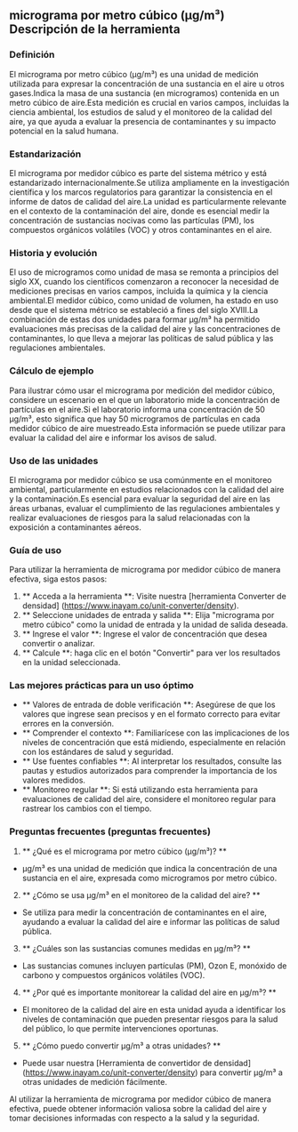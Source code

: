 ## micrograma por metro cúbico (µg/m³) Descripción de la herramienta

### Definición
El micrograma por metro cúbico (µg/m³) es una unidad de medición utilizada para expresar la concentración de una sustancia en el aire u otros gases.Indica la masa de una sustancia (en microgramos) contenida en un metro cúbico de aire.Esta medición es crucial en varios campos, incluidas la ciencia ambiental, los estudios de salud y el monitoreo de la calidad del aire, ya que ayuda a evaluar la presencia de contaminantes y su impacto potencial en la salud humana.

### Estandarización
El micrograma por medidor cúbico es parte del sistema métrico y está estandarizado internacionalmente.Se utiliza ampliamente en la investigación científica y los marcos regulatorios para garantizar la consistencia en el informe de datos de calidad del aire.La unidad es particularmente relevante en el contexto de la contaminación del aire, donde es esencial medir la concentración de sustancias nocivas como las partículas (PM), los compuestos orgánicos volátiles (VOC) y otros contaminantes en el aire.

### Historia y evolución
El uso de microgramos como unidad de masa se remonta a principios del siglo XX, cuando los científicos comenzaron a reconocer la necesidad de mediciones precisas en varios campos, incluida la química y la ciencia ambiental.El medidor cúbico, como unidad de volumen, ha estado en uso desde que el sistema métrico se estableció a fines del siglo XVIII.La combinación de estas dos unidades para formar µg/m³ ha permitido evaluaciones más precisas de la calidad del aire y las concentraciones de contaminantes, lo que lleva a mejorar las políticas de salud pública y las regulaciones ambientales.

### Cálculo de ejemplo
Para ilustrar cómo usar el micrograma por medición del medidor cúbico, considere un escenario en el que un laboratorio mide la concentración de partículas en el aire.Si el laboratorio informa una concentración de 50 µg/m³, esto significa que hay 50 microgramos de partículas en cada medidor cúbico de aire muestreado.Esta información se puede utilizar para evaluar la calidad del aire e informar los avisos de salud.

### Uso de las unidades
El micrograma por medidor cúbico se usa comúnmente en el monitoreo ambiental, particularmente en estudios relacionados con la calidad del aire y la contaminación.Es esencial para evaluar la seguridad del aire en las áreas urbanas, evaluar el cumplimiento de las regulaciones ambientales y realizar evaluaciones de riesgos para la salud relacionadas con la exposición a contaminantes aéreos.

### Guía de uso
Para utilizar la herramienta de micrograma por medidor cúbico de manera efectiva, siga estos pasos:
1. ** Acceda a la herramienta **: Visite nuestra [herramienta Converter de densidad] (https://www.inayam.co/unit-converter/density).
2. ** Seleccione unidades de entrada y salida **: Elija "micrograma por metro cúbico" como la unidad de entrada y la unidad de salida deseada.
3. ** Ingrese el valor **: Ingrese el valor de concentración que desea convertir o analizar.
4. ** Calcule **: haga clic en el botón "Convertir" para ver los resultados en la unidad seleccionada.

### Las mejores prácticas para un uso óptimo
- ** Valores de entrada de doble verificación **: Asegúrese de que los valores que ingrese sean precisos y en el formato correcto para evitar errores en la conversión.
- ** Comprender el contexto **: Familiarícese con las implicaciones de los niveles de concentración que está midiendo, especialmente en relación con los estándares de salud y seguridad.
- ** Use fuentes confiables **: Al interpretar los resultados, consulte las pautas y estudios autorizados para comprender la importancia de los valores medidos.
- ** Monitoreo regular **: Si está utilizando esta herramienta para evaluaciones de calidad del aire, considere el monitoreo regular para rastrear los cambios con el tiempo.

### Preguntas frecuentes (preguntas frecuentes)

1. ** ¿Qué es el micrograma por metro cúbico (µg/m³)? **
- µg/m³ es una unidad de medición que indica la concentración de una sustancia en el aire, expresada como microgramos por metro cúbico.

2. ** ¿Cómo se usa µg/m³ en el monitoreo de la calidad del aire? **
- Se utiliza para medir la concentración de contaminantes en el aire, ayudando a evaluar la calidad del aire e informar las políticas de salud pública.

3. ** ¿Cuáles son las sustancias comunes medidas en µg/m³? **
- Las sustancias comunes incluyen partículas (PM), Ozon E, monóxido de carbono y compuestos orgánicos volátiles (VOC).

4. ** ¿Por qué es importante monitorear la calidad del aire en µg/m³? **
- El monitoreo de la calidad del aire en esta unidad ayuda a identificar los niveles de contaminación que pueden presentar riesgos para la salud del público, lo que permite intervenciones oportunas.

5. ** ¿Cómo puedo convertir µg/m³ a otras unidades? **
- Puede usar nuestra [Herramienta de convertidor de densidad] (https://www.inayam.co/unit-converter/density) para convertir µg/m³ a otras unidades de medición fácilmente.

Al utilizar la herramienta de micrograma por medidor cúbico de manera efectiva, puede obtener información valiosa sobre la calidad del aire y tomar decisiones informadas con respecto a la salud y la seguridad.